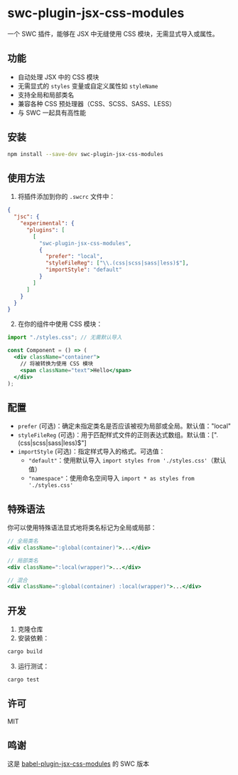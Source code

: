 # swc-plugin-jsx-css-modules

一个 SWC 插件，能够在 JSX 中无缝使用 CSS 模块，无需显式导入或属性。

## 功能

- 自动处理 JSX 中的 CSS 模块
- 无需显式的 `styles` 变量或自定义属性如 `styleName`
- 支持全局和局部类名
- 兼容各种 CSS 预处理器（CSS、SCSS、SASS、LESS）
- 与 SWC 一起具有高性能

## 安装

```bash
npm install --save-dev swc-plugin-jsx-css-modules
```

## 使用方法

1. 将插件添加到你的 `.swcrc` 文件中：

```json
{
  "jsc": {
    "experimental": {
      "plugins": [
        [
          "swc-plugin-jsx-css-modules",
          {
            "prefer": "local",
            "styleFileReg": ["\\.(css|scss|sass|less)$"],
            "importStyle": "default"
          }
        ]
      ]
    }
  }
}
```

2. 在你的组件中使用 CSS 模块：

```jsx
import "./styles.css"; // 无需默认导入

const Component = () => (
  <div className="container">
    // 将被转换为使用 CSS 模块
    <span className="text">Hello</span>
  </div>
);
```

## 配置

- `prefer` (可选)：确定未指定类名是否应该被视为局部或全局。默认值："local"
- `styleFileReg` (可选)：用于匹配样式文件的正则表达式数组。默认值：["\.(css|scss|sass|less)$"]
- `importStyle` (可选)：指定样式导入的格式。可选值：
  - `"default"`：使用默认导入 `import styles from './styles.css'`（默认值）
  - `"namespace"`：使用命名空间导入 `import * as styles from './styles.css'`

## 特殊语法

你可以使用特殊语法显式地将类名标记为全局或局部：

```jsx
// 全局类名
<div className=":global(container)">...</div>

// 局部类名
<div className=":local(wrapper)">...</div>

// 混合
<div className=":global(container) :local(wrapper)">...</div>
```

## 开发

1. 克隆仓库
2. 安装依赖：

```bash
cargo build
```

3. 运行测试：

```bash
cargo test
```

## 许可

MIT

## 鸣谢

这是 [babel-plugin-jsx-css-modules](https://github.com/CJY0208/babel-plugin-jsx-css-modules) 的 SWC 版本
